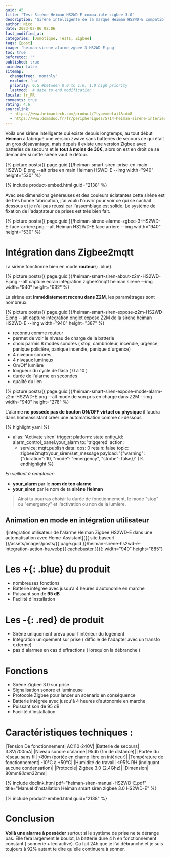 ```yaml
---
guid: 45
title: "Test Sirène Heiman HS2WD-E compatible zigbee 3.0"
description: "Sirène intelligente de la marque Heiman HS2WD-E compatible zigbee 3.0, que vaut-elle ?"   
author: Nico
date: 2023-02-06 08:06
last_modified_at: 
categories: [Domotique, Tests, Zigbee]
tags: [post]
image: 'heiman-sirene-alarme-zgbee-3-HS2WD-E.png'
toc: true
beforetoc: ''
published: true
noindex: false
sitemap:
  changefreq: 'monthly'
  exclude: 'no'
  priority: 0.5 #between 0.0 to 1.0, 1.0 high priority
  lastmod:  # date to end modification
locale: fr_FR
comments: true
rating: 4.6 
sourcelink:
  - https://www.heimantech.com/product/?type=detail&id=8
  - https://www.domadoo.fr/fr/peripheriques/5714-heiman-sirene-interieure-intelligente-zigbee-30.html?domid=39
---
```


Voilà une sirène intelligente qui existe depuis longtemps, au tout début **Heiman** a fabriqué une version zwave sans batteries de secours ce qui était un gros désavantage, mais depuis il existe une version Zigbee avec batteries de secours et le **tout à moins de 30€**, alors on est en droit de se demander si cette sirène vaut le détour.

{% picture posts/{{ page.guid }}/heiman-smart-siren-prise-en-main-HS2WD-E.png --alt prise en main Heiman HSWD-E --img width="940" height="530" %}

{% include product-embed.html guid="2138" %}

Avec ses dimensions généreuses et des couleurs éclatantes cette sirène est de très bonne fabrication, j'ai voulu l'ouvrir pour voir ce qui se cachait dessous et je n'ai pas réussi car l'assemblage est solide. Le système de fixation de l'adaptateur de prises est très bien fait.

{% picture posts/{{ page.guid }}/heiman-sirene-alarme-zgbee-3-HS2WD-E-face-arriere.png --alt Heiman HS2WD-E face arrière --img width="940" height="530" %}

# Intégration dans Zigbee2mqtt

La sirène fonctionne bien en mode **routeur**{: .blue}.

{% picture posts/{{ page.guid }}/heiman-smart-siren-about-z2m-HS2WD-E.png --alt capture ecran intégration zigbee2mqtt heiman sirene --img width="940" height="682" %}

La sirène est **immédiatement reconu dans Z2M**, les paramétrages sont nombreux:

{% picture posts/{{ page.guid }}/heiman-smart-siren-expose-z2m-HS2WD-E.png --alt capture intégration onglet expose Z2M de la sirène heiman HS2WD-E --img width="940" height="387" %}

- reconnu comme routeur
- permet de voir le niveau de charge de la batterie
- choix parmis 8 modes sonores ( stop, cambrioleur, incendie, urgence, panique policière, panique incendie, panique d'urgence)
- 4 niveaux sonores
- 4 niveaux lumineux
- On/Off lumière
- longueur du cycle de flash ( 0 à 10 )
- durée de l'alarme en secondes
- qualité du lien

{% picture posts/{{ page.guid }}/heiman-smart-siren-expose-mode-alarm-z2m-HS2WD-E.png --alt mode de son pris en charge dans Z2M --img width="940" height="278" %}


L'alarme **ne possède pas de bouton ON/OFF virtuel ou physique** il faudra dans homeassistant créér une automatisation comme ci-dessous

{% highlight yaml %}
  - alias: 'Activate siren'
    trigger:
      platform: state
      entity_id: alarm_control_panel.your_alarm
      to: 'triggered'
    action:
    - service: mqtt.publish
      data:
        qos: 0
        retain: false
        topic: zigbee2mqtt/your_siren/set_message
        payload: '{"warning": {"duration": 10, "mode": "emergency", "strobe": false}}'
{% endhighlight %}

*En veillant à remplacer:*

- **your_alarm** par le **nom de ton alarme**
- **your_siren** par le nom de ta **sirène Heiman**

> Ainsi tu pourras choisir la durée de fonctionnement, le mode "stop" ou "emergency" et l'activation ou non de la lumière.

## Animation en mode en intégration utilisateur

![intégration utilisateur de l'alarme Heiman Zigbee HS2WD-E dans une automatisation avec Home-Assistant]({{ site.baseurl }}/assets/images/posts/{{ page.guid }}/heiman-sirene-hs2wd-e-integration-action-ha.webp{{ cachebuster }}){: width="940" height="885"}

# Les **+**{: .blue} du produit

- nombreuses fonctions
- Batterie intégrée avec jusqu’à 4 heures d’autonomie en marche
- Puissant son de **95 dB**
- Facilité d’installation

# Les **-**{: .red} de produit

- Sirène uniquement prévu pour l'intérieur du logement
- Intégration uniquement sur prise ( difficile de l'adapter avec un transfo exterme)
- pas d'alarmes en cas d'effractions ( lorsqu'on la débranche )

# Fonctions

- Sirène Zigbee 3.0 sur prise
- Signalisation sonore et lumineuse
- Protocole Zigbee pour lancer un scénario en conséquence
- Batterie intégrée avec jusqu'à 4 heures d'autonomie en marche
- Puissant son de 95 dB
- Facilité d'installation 
 
# Caractéristiques techniques :

|Tension De fonctionnement| AC110-240V|
|Batterie de secours| 3.8V/700mA|
|Niveau sonore d'alarme| 95db (1m de distance)|
|Portée du réseau sans fil| <80m (portée en champ libre en intérieur)|
|Température de fonctionnement| -10°C à +50°C|
|Humidité de travail| <95% RH (indiquant aucune condensation)|
|Protocole| Zigbee 3.0 (2.4Ghz)|
|Dimension| 80mm*80mm*32mm|

{% include doclink.html pdf="heiman-siren-manual-HS2WD-E.pdf" title="Manuel d'nstallation Heiman smart siren zigbee 3.0 HS2WD-E" %}


{% include product-embed.html guid="2138" %}

# Conclusion

**Voilà une alarme à posséder** surtout si le système de prise ne te dérange pas. Elle fera largement le boulot, la batterie dure 4 h en fonctionnement constant ( sonnerie + led activé). Ça fait 24h que je l'ai débranché et je suis toujours à 92% autant te dire qu'elle continuera à sonner.
